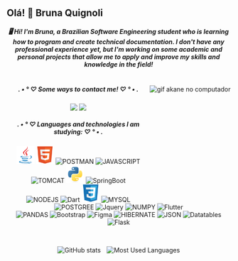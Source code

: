 <h2> Olá! 🎀 Bruna Quignoli </h2>

 <h5 align = "center" > 🖥️ Hi! I'm Bruna, a Brazilian Software Engineering student who is learning how to program and create technical documentation. I don't have any professional experience yet, but I'm working on some academic and personal projects that allow me to apply and improve my skills and knowledge in the field! </h5>

<h1> </h1>
<section align = "center"> 

 <img align="right" alt = "gif akane no computador" height = "250px" src = "https://github.com/user-attachments/assets/2bad7728-cd5a-49d4-839c-c79a7dd1eebe"> 
 <h5> . • ° ♡ Some ways to contact me! ♡ ° • . </h5>
 <a href="https://instagram.com/brubsriv" target="_blank"><img src="https://img.shields.io/badge/-Instagram-%23E4405F?style=for-the-badge&logo=instagram&logoColor=white"></a>
 <a href="https://www.linkedin.com/in/brunaquignoli" target="_blank"><img src="https://img.shields.io/badge/-LinkedIn-%230077B5?style=for-the-badge&logo=LinkedIn&logoColor=white"></a> 

  <h5> . • ° ♡ Languages ​​and technologies I am studying: ♡ ° • .  </h5>
</section>
 <div align="center">
 <img alt="JAVA" height="40" src="https://raw.githubusercontent.com/devicons/devicon/master/icons/java/java-original.svg">
  <img alt="HTML" height="40" src="https://raw.githubusercontent.com/devicons/devicon/master/icons/html5/html5-original.svg">
  <img alt="POSTMAN" height="40" src="https://cdn.jsdelivr.net/gh/devicons/devicon@latest/icons/postman/postman-original.svg">
  <img alt="JAVASCRIPT" height="40" src="https://cdn.jsdelivr.net/gh/devicons/devicon@latest/icons/javascript/javascript-original.svg">
  <img alt="TOMCAT" height="40" src="https://cdn.jsdelivr.net/gh/devicons/devicon@latest/icons/tomcat/tomcat-original-wordmark.svg">
<img alt="PYTHON" height="40" src="https://raw.githubusercontent.com/devicons/devicon/master/icons/python/python-original.svg">
  <img alt="SpringBoot" height="40" src="https://cdn.jsdelivr.net/gh/devicons/devicon@latest/icons/spring/spring-original.svg">
  </div>

  <div align="center">
  <img alt="NODEJS" height="40" src="https://cdn.jsdelivr.net/gh/devicons/devicon@latest/icons/nodejs/nodejs-original.svg">
     <img alt="Dart" height="40" src="https://cdn.jsdelivr.net/gh/devicons/devicon@latest/icons/dart/dart-original.svg" />
  <img alt="CSS" height="40" src="https://raw.githubusercontent.com/devicons/devicon/master/icons/css3/css3-original.svg">
  <img alt="MYSQL" height="40" src="https://cdn.jsdelivr.net/gh/devicons/devicon@latest/icons/mysql/mysql-original.svg">
  <img alt="POSTGREE" height="40" src="https://cdn.jsdelivr.net/gh/devicons/devicon@latest/icons/postgresql/postgresql-original-wordmark.svg">
  <img alt="Jquery" height="40" src="https://cdn.jsdelivr.net/gh/devicons/devicon@latest/icons/jquery/jquery-plain-wordmark.svg">
     <img alt="NUMPY" height="40" src="https://cdn.jsdelivr.net/gh/devicons/devicon@latest/icons/numpy/numpy-original.svg">
   <img alt="Flutter" height="40" src="https://cdn.jsdelivr.net/gh/devicons/devicon@latest/icons/flutter/flutter-original.svg" />
  </div>
  
<div align="center">
  <img alt="PANDAS" height="40" src="https://cdn.jsdelivr.net/gh/devicons/devicon@latest/icons/pandas/pandas-original-wordmark.svg">
  <img alt="Bootstrap" height="40" src="https://cdn.jsdelivr.net/gh/devicons/devicon@latest/icons/bootstrap/bootstrap-original-wordmark.svg">
  <img alt="Figma" height="40" src="https://cdn.jsdelivr.net/gh/devicons/devicon@latest/icons/figma/figma-original.svg" />
  <img alt="HIBERNATE" height="40" src="https://cdn.jsdelivr.net/gh/devicons/devicon@latest/icons/hibernate/hibernate-original.svg" />
  <img alt="JSON" height="40" src="https://cdn.jsdelivr.net/gh/devicons/devicon@latest/icons/json/json-original.svg">  
<img alt="Datatables" height="40" src="https://cdn.jsdelivr.net/gh/devicons/devicon@latest/icons/datatables/datatables-original.svg">
<img alt="Flask" height="40" src="https://cdn.jsdelivr.net/gh/devicons/devicon@latest/icons/flask/flask-original.svg"/>
     </div>  

   
<h2> </h2>

<div align="center">
  <br>
  <img 
   height="170" 
   style="padding-right: 10px;" 
   src="https://github-readme-stats.vercel.app/api?username=brunaquignoli&show_icons=true&border_radius=5&bg_color=fadce6&text_color=eb789f&icon_color=eb789f&title_color=eb789f" alt="GitHub stats">
 <img height = "190" src="https://github-readme-stats.vercel.app/api/top-langs/?username=brunaquignoli&layout=compact&border_radius=6&bg_color=fadce6&text_color=eb789f&icon_color=eb789f&title_color=eb789f&card_width=290"" alt="Most Used Languages">
  
</div>
